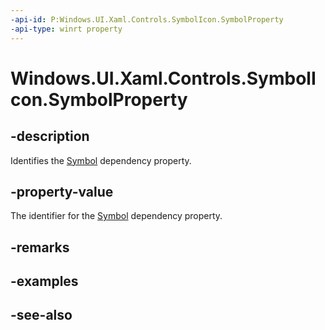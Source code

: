 ```yaml
---
-api-id: P:Windows.UI.Xaml.Controls.SymbolIcon.SymbolProperty
-api-type: winrt property
---
```


<!-- Property syntax
public Windows.UI.Xaml.DependencyProperty SymbolProperty { get; }
-->

# Windows.UI.Xaml.Controls.SymbolIcon.SymbolProperty

## -description
Identifies the [Symbol](symbolicon_symbol.md) dependency property.



## -property-value
The identifier for the [Symbol](symbolicon_symbol.md) dependency property.

## -remarks

## -examples

## -see-also
